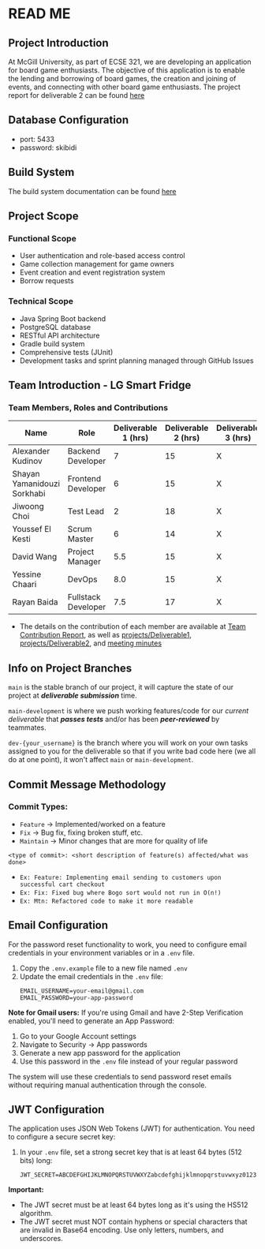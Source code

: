 # READ ME

## Project Introduction

At McGill University, as part of ECSE 321, we are developing an application for board game enthusiasts. The objective of this application is to enable the lending and borrowing of board games, the creation and joining of events, and connecting with other board game enthusiasts. The project report for deliverable 2 can be found [here](https://github.com/McGill-ECSE321-Winter2025/project-group-8/wiki/Project-Report-2)

## Database Configuration
- port: 5433
- password: skibidi

## Build System
The build system documentation can be found [here](https://github.com/McGill-ECSE321-Winter2025/project-group-8/wiki/Build-System-Documentation)

## Project Scope
### Functional Scope
- User authentication and role-based access control
-  Game collection management for game owners
-  Event creation and event registration system
-   Borrow requests

### Technical Scope
- Java Spring Boot backend
- PostgreSQL database
- RESTful API architecture
- Gradle build system
- Comprehensive tests (JUnit)
- Development tasks and sprint planning managed through GitHub Issues

## Team Introduction - LG Smart Fridge
### Team Members, Roles and Contributions

| Name                              | Role                  | Deliverable 1 (hrs) | Deliverable 2 (hrs) | Deliverable 3 (hrs) | Total Hours |
|-----------------------------------|-----------------------|---------------------|---------------------|---------------------|-------------|
| Alexander Kudinov                | Backend Developer     | 7                   | 15                   | X                   | X           |
| Shayan Yamanidouzi Sorkhabi       | Frontend Developer    | 6                   | 15                   | X                   | X           |
| Jiwoong Choi                      | Test Lead            | 2                   | 18                   | X                   | X           |
| Youssef El Kesti                  | Scrum Master         | 6                   | 14                   | X                   | X           |
| David Wang                        | Project Manager      | 5.5                   | 15                   | X                   | X           |
| Yessine Chaari                    | DevOps               | 8.0                   | 15                   | X                   | X           |
| Rayan Baida                       | Fullstack Developer  | 7.5                   | 17                   | X                   | X           |
- The details on the contribution of each member are available at [Team Contribution Report](https://github.com/McGill-ECSE321-Winter2025/project-group-8/wiki/Team-contributions#team-contributions), as well as [projects/Deliverable1](https://github.com/orgs/McGill-ECSE321-Winter2025/projects/22), [projects/Deliverable2](https://github.com/orgs/McGill-ECSE321-Winter2025/projects/34), and [meeting minutes](https://github.com/McGill-ECSE321-Winter2025/project-group-8/wiki/Project-report#meeting-minutes)

## Info on Project Branches

```main``` is the stable branch of our project, it will capture the state of our project at ***deliverable submission*** time.

```main-development``` is where we push working features/code for our *current deliverable* that 
***passes tests*** and/or has been ***peer-reviewed*** by teammates.

```dev-{your_username}``` is the branch where you will work on your own tasks assigned to you for the deliverable so that if 
you write bad code here (we all do at one point), it won't affect ```main``` or ```main-development```.

## Commit Message Methodology

### Commit Types:
* ```Feature``` -> Implemented/worked on a feature
* ```Fix``` -> Bug fix, fixing broken stuff, etc.
* ```Maintain``` -> Minor changes that are more for quality of life

```<type of commit>: <short description of feature(s) affected/what was done>```

* ```Ex: Feature: Implementing email sending to customers upon successful cart checkout```
* ```Ex: Fix: Fixed bug where Bogo sort would not run in O(n!)```
* ```Ex: Mtn: Refactored code to make it more readable```

## Email Configuration

For the password reset functionality to work, you need to configure email credentials in your environment variables or in a `.env` file.

1. Copy the `.env.example` file to a new file named `.env` 
2. Update the email credentials in the `.env` file:
   ```
   EMAIL_USERNAME=your-email@gmail.com
   EMAIL_PASSWORD=your-app-password
   ```

**Note for Gmail users:** If you're using Gmail and have 2-Step Verification enabled, you'll need to generate an App Password:
1. Go to your Google Account settings
2. Navigate to Security → App passwords
3. Generate a new app password for the application
4. Use this password in the `.env` file instead of your regular password

The system will use these credentials to send password reset emails without requiring manual authentication through the console.

## JWT Configuration

The application uses JSON Web Tokens (JWT) for authentication. You need to configure a secure secret key:

1. In your `.env` file, set a strong secret key that is at least 64 bytes (512 bits) long:
   ```
   JWT_SECRET=ABCDEFGHIJKLMNOPQRSTUVWXYZabcdefghijklmnopqrstuvwxyz0123456789ABCDEFGHIJKLMNOPQRSTUVWXYZab
   ```

**Important:** 
- The JWT secret must be at least 64 bytes long as it's using the HS512 algorithm.
- The JWT secret must NOT contain hyphens or special characters that are invalid in Base64 encoding. Use only letters, numbers, and underscores.
